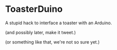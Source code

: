 ToasterDuino
============

A stupid hack to interface a toaster with an Arduino.

(and possibly later, make it tweet.)

(or something like that, we're not so sure yet.)
